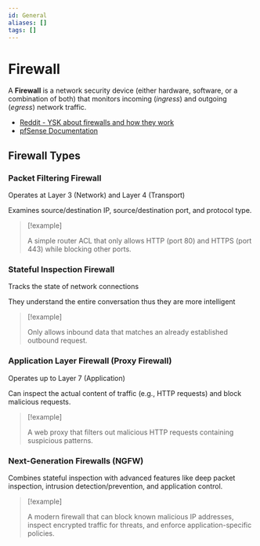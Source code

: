 ```yaml
---
id: General
aliases: []
tags: []
---
```


# Firewall

A **Firewall** is a network security device (either hardware, software, or a
combination of both) that monitors incoming (*ingress*) and outgoing (*egress*)
network traffic.

- [Reddit - YSK about firewalls and how they work](https://www.reddit.com/r/networking/comments/ffblzq/ysk_about_firewalls_and_how_they_work/)
- [pfSense Documentation](https://docs.netgate.com/pfsense/en/latest/)

<!-- Firewall Types {{{-->
## Firewall Types

### Packet Filtering Firewall

Operates at Layer 3 (Network) and Layer 4 (Transport)

Examines source/destination IP, source/destination port, and protocol type.

> [!example]
>
> A simple router ACL that only allows HTTP (port 80) and HTTPS (port 443) while
> blocking other ports.

### Stateful Inspection Firewall

Tracks the state of network connections

They understand the entire conversation thus they are more intelligent

> [!example]
>
> Only allows inbound data that matches an already established outbound request.

### Application Layer Firewall (Proxy Firewall)

Operates up to Layer 7 (Application)

Can inspect the actual content of traffic (e.g., HTTP requests) and block
malicious requests.

> [!example]
>
> A web proxy that filters out malicious HTTP requests containing suspicious
> patterns.

### Next-Generation Firewalls (NGFW)

Combines stateful inspection with advanced features like deep packet inspection,
intrusion detection/prevention, and application control.

> [!example]
>
> A modern firewall that can block known malicious IP addresses, inspect
> encrypted traffic for threats, and enforce application-specific policies.

<!-- }}} -->
